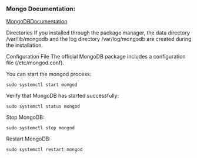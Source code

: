 ### Mongo Documentation:

[MongoDBDocumentation](https://www.mongodb.com/docs/manual/tutorial/install-mongodb-on-ubuntu/)

Directories
If you installed through the package manager, the data directory /var/lib/mongodb and the log directory /var/log/mongodb are created during the installation.

Configuration File
The official MongoDB package includes a configuration file (/etc/mongod.conf).

You can start the mongod process:

`sudo systemctl start mongod`

Verify that MongoDB has started successfully:

`sudo systemctl status mongod`

Stop MongoDB:

`sudo systemctl stop mongod`

Restart MongoDB:

`sudo systemctl restart mongod`
